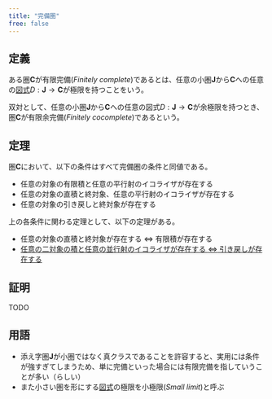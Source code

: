 ```yaml
---
title: "完備圏"
free: false
---
```


## 定義

ある圏$\mathbf{C}$が有限完備(*Finitely complete*)であるとは、任意の小圏$\mathbf{J}$から$\mathbf{C}$への任意の[図式](./diagram-and-index-category)$D : \mathbf{J} \to \mathbf{C}$が極限を持つことをいう。

双対として、任意の小圏$\mathbf{J}$から$\mathbf{C}$への任意の図式$D : \mathbf{J} \to \mathbf{C}$が余極限を持つとき、圏$\mathbf{C}$が有限余完備(*Finitely cocomplete*)であるという。

## 定理

圏$\mathbf{C}$において、以下の条件はすべて完備圏の条件と同値である。

- 任意の対象の有限積と任意の平行射のイコライザが存在する
- 任意の対象の直積と終対象、任意の平行射のイコライザが存在する
- 任意の対象の引き戻しと終対象が存在する

上の各条件に関わる定理として、以下の定理がある。

- 任意の対象の直積と終対象が存在する $\iff$ 有限積が存在する
- [任意の二対象の積と任意の並行射のイコライザが存在する $\iff$ 引き戻しが存在する](equaliser#定理2-任意の二対象の積と任意の並行射のイコライザが存在するとき引き戻しが存在する)

## 証明

TODO

## 用語

- 添え字圏$\mathbf{J}$が小圏ではなく真クラスであることを許容すると、実用には条件が強すぎてしまうため、単に完備といった場合には有限完備を指していうことが多い（らしい）
- また小さい圏を形にする[図式](./diagram-and-index-category)の極限を小極限(*Small limit*)と呼ぶ
